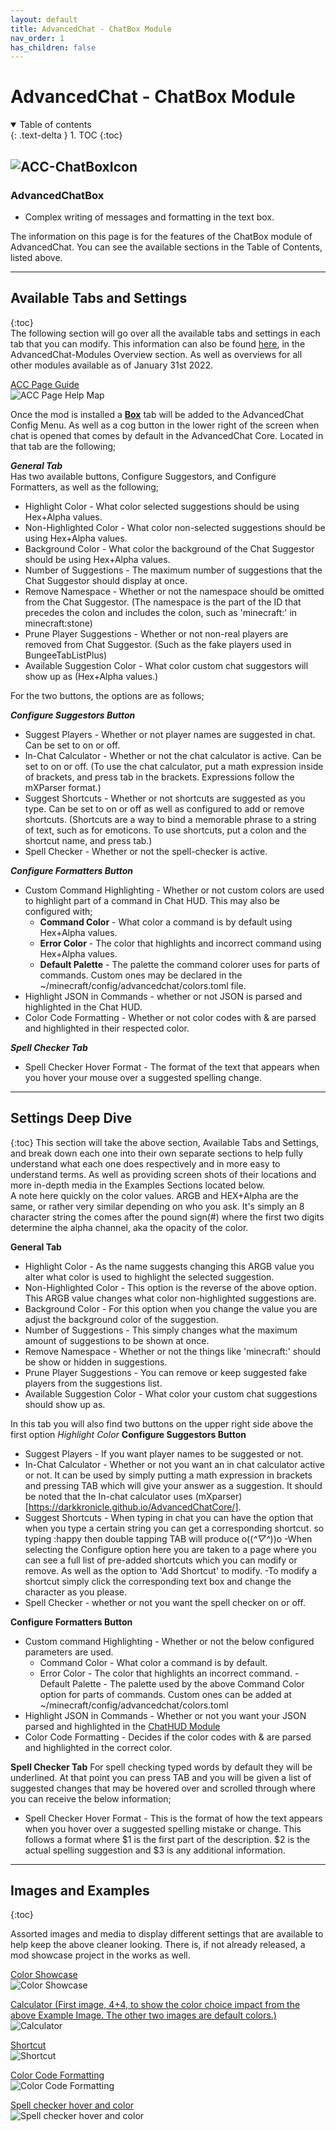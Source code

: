 ```yaml
---
layout: default
title: AdvancedChat - ChatBox Module
nav_order: 1
has_children: false
---
```

# AdvancedChat - ChatBox Module
<details open markdown="block">
  <summary>
    Table of contents
  </summary>
  {: .text-delta }
1. TOC
{:toc}
</details>

![ACC-ChatBoxIcon](./assets/images/ACC-ChatBox_Icon.png)
---
### AdvancedChatBox
- Complex writing of messages and formatting in the text box.</b>

The information on this page is for the features of the ChatBox module of AdvancedChat. You can see the available sections in the Table of Contents, listed above.

---
## Available Tabs and Settings
{:toc}  
The following section will go over all the available tabs and settings in each tab that you can modify. This information can also be found [here](https://darkkronicle.github.io/AdvancedChatCore/modules/modulesOverview.html),
in the AdvancedChat-Modules Overview section. As well as overviews for all other modules available as of January 31st 2022.  

<u>ACC Page Guide</u>  
![ACC Page Help Map](./assets/images/ACC_Page.PNG)  

Once the mod is installed a **<u>Box</u>** tab will be added to the AdvancedChat Config Menu. As well as a cog button in the lower right of the screen when chat is opened that comes by default in the AdvancedChat Core. Located in that tab are the following;

***General Tab***  
Has two available buttons, Configure Suggestors, and Configure Formatters, as well as the following;
- Highlight Color - What color selected suggestions should be using Hex+Alpha values.
- Non-Highlighted Color - What color non-selected suggestions should be using Hex+Alpha values.
- Background Color - What color the background of the Chat Suggestor should be using Hex+Alpha values.
- Number of Suggestions - The maximum number of suggestions that the Chat Suggestor should display at once.
- Remove Namespace - Whether or not the namespace should be omitted from the Chat Suggestor. (The namespace is the part of the ID that precedes the colon and includes the colon, such as 'minecraft:' in minecraft:stone)
- Prune Player Suggestions - Whether or not non-real players are removed from Chat Suggestor. (Such as the fake players used in BungeeTabListPlus)
- Available Suggestion Color - What color custom chat suggestors will show up as (Hex+Alpha values.)

For the two buttons, the options are as follows;

***Configure Suggestors Button***
- Suggest Players - Whether or not player names are suggested in chat. Can be set to on or off.
- In-Chat Calculator - Whether or not the chat calculator is active. Can be set to on or off. (To use the chat calculator, put a math expression inside of brackets, and press tab in the brackets. Expressions follow the mXParser format.)
- Suggest Shortcuts - Whether or not shortcuts are suggested as you type. Can be set to on or off as well as configured to add or remove shortcuts. (Shortcuts are a way to bind a memorable phrase to a string of text, such as for emoticons. To use shortcuts, put a colon and the shortcut name, and press tab.)
- Spell Checker - Whether or not the spell-checker is active. 

***Configure Formatters Button***
- Custom Command Highlighting - Whether or not custom colors are used to highlight part of a command in Chat HUD. This may also be configured with; 
	- **Command Color** - What color a command is by default using Hex+Alpha values. 
	- **Error Color** - The color that highlights and incorrect command using Hex+Alpha values.
	- **Default Palette** - The palette the command colorer uses for parts of commands. Custom ones may be declared in the ~/minecraft/config/advancedchat/colors.toml file.
- Highlight JSON in Commands - whether or not JSON is parsed and highlighted in the Chat HUD.
- Color Code Formatting - Whether or not color codes with & are parsed and highlighted in their respected color.

***Spell Checker Tab***  
- Spell Checker Hover Format - The format of the text that appears when you hover your mouse over a suggested spelling change.

---  
## Settings Deep Dive
{:toc}
This section will take the above section, Available Tabs and Settings, and break down each one into their own separate sections to help fully understand what each one does respectively and in more easy to understand terms. As well as providing screen shots of their locations and more in-depth media in the Examples Sections located below.   
A note here quickly on the color values. ARGB and HEX+Alpha are the same, or rather very similar depending on who you ask. It's simply an 8 character string the comes after the pound sign(#) where the first two digits determine the alpha channel, aka the opacity of the color.

**General Tab**  
- Highlight Color - As the name suggests changing this ARGB value you alter what color is used to highlight the selected suggestion.
- Non-Highlighted Color - This option is the reverse of the above option. This ARGB value changes what color non-highlighted suggestions are.
- Background Color - For this option when you change the value you are adjust the background color of the suggestion.
- Number of Suggestions - This simply changes what the maximum amount of suggestions to be shown at once.
- Remove Namespace - Whether or not the things like 'minecraft:' should be show or hidden in suggestions. 
- Prune Player Suggestions - You can remove or keep suggested fake players from the suggestions list.
- Available Suggestion Color - What color your custom chat suggestions should show up as.

In this tab you will also find two buttons on the upper right side above the first option *Highlight Color*
**Configure Suggestors Button**
- Suggest Players - If you want player names to be suggested or not.
- In-Chat Calculator - Whether or not you want an in chat calculator active or not. It can be used by simply putting a math expression in brackets and pressing TAB which will give your answer as a suggestion. It should be noted that the In-chat calculator uses (mXparser)[https://darkkronicle.github.io/AdvancedChatCore/]. <!--This link will eventually point to the Common Knowledge - Math page on the Wiki  -->
- Suggest Shortcuts - When typing in chat you can have the option that when you type a certain string you can get a corresponding shortcut. so typing :happy then double tapping TAB will produce o((*^▽^*))o
	-When selecting the Configure option here you are taken to a page where you can see a full list of pre-added shortcuts which you can modify or remove. As well as the option to 'Add Shortcut' to modify. 
	-To modify a shortcut simply click the corresponding text box and change the character as you please.
- Spell Checker - whether or not you want the spell checker on or off.	

**Configure Formatters Button**
- Custom command Highlighting - Whether or not the below configured parameters are used.
	- Command Color	- What color a command is by default.
	- Error Color - The color that highlights an incorrect command.
	-Default Palette - The palette used by the above Command Color option for parts of commands. Custom ones can be added at ~/minecraft/config/advancedchat/colors.toml
- Highlight JSON in Commands - Whether or not you want your JSON parsed and highlighted in the [ChatHUD Module](https://darkkronicle.github.io/AdvancedChatCore/chatHUD/ChatHUD.html)
- Color Code Formatting - Decides if the color codes with & are parsed and highlighted in the correct color. 	
	
**Spell Checker Tab**
For spell checking typed words by default they will be underlined. At that point you can press TAB and you will be given a list of suggested changes that may be hovered over and scrolled through where you can receive the below information;     
- Spell Checker Hover Format - This is the format of how the text appears when you hover over a suggested spelling mistake or change. This follows a format where $1 is the first part of the description. $2 is the actual spelling suggestion and $3 is any additional information.

---
## Images and Examples
{:toc}

Assorted images and media to display different settings that are available to help keep the above cleaner looking. There is, if not already released, a mod showcase project in the works as well.

<u>Color Showcase</u>  
![Color Showcase](./assets/images/colorShowcaseMASS.png)  

<u>Calculator (First image, 4+4, to show the color choice impact from the above Example Image. The other two images are default colors.)</u>   
![Calculator](./assets/images/calculatorMASS.png)

<u>Shortcut</u>   
![Shortcut](./assets/images/shortcutMASS.png)  

<u>Color Code Formatting</u>   
![Color Code Formatting](./assets/images/colorCode.png)

<u>Spell checker hover and color</u>   
![Spell checker hover and color](./assets/images/spellCheck.png)  


<!--This documentation was written by Nomad on February 8th 2022-->